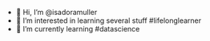 - 👋 Hi, I’m @isadoramuller
- 👀 I’m interested in learning several stuff #lifelonglearner
- 🌱 I’m currently learning #datascience


<!---
isadoramuller/isadoramuller is a ✨ special ✨ repository because its `README.md` (this file) appears on your GitHub profile.
You can click the Preview link to take a look at your changes.
--->
